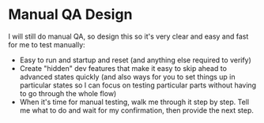 # Manual QA Design

I will still do manual QA, so design this so it's very clear and easy and fast for me to test manually:

- Easy to run and startup and reset (and anything else required to verify)
- Create "hidden" dev features that make it easy to skip ahead to advanced states quickly (and also ways for you to set things up in particular states so I can focus on testing particular parts without having to go through the whole flow)
- When it's time for manual testing, walk me through it step by step. Tell me what to do and wait for my confirmation, then provide the next step.

